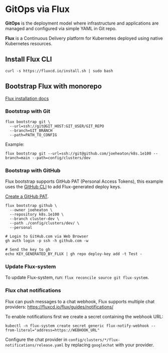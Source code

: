 # GitOps via Flux

**GitOps** is the deployment model where infrastructure and applications are managed and configured via simple YAML in Git repo.

**Flux** is a Continuous Delivery platform for Kubernetes deployed using native Kubernetes resources.

## Install Flux CLI

```shell
curl -s https://fluxcd.io/install.sh | sudo bash
```

## Bootstrap Flux with monorepo

[Flux installation docs](https://fluxcd.io/flux/installation/)

### Bootstrap with Git

```shell
flux bootstrap git \
  --url=ssh://git@GIT_HOST:GIT_USER/GIT_REPO
  --branch=GIT_BRANCH
  --path=PATH_TO_CONFIG
```

Example:

```shell
flux bootstrap git --url=ssh://git@github.com/joeheaton/k8s.1e100 --branch=main --path=config/clusters/dev
```

### Bootstrap with GitHub

Flux bootstrap supports GitHub PAT (Personal Access Tokens), this example uses the [GitHub CLI](https://github.com/cli/cli#installation) to add Flux-generated deploy keys.

[Create a GitHub PAT](https://github.com/settings/tokens).

```shell
flux bootstrap github \
  --owner joeheaton \
  --repository k8s.1e100 \
  --branch cluster-dev \
  --path ./config/clusters/dev/ \
  --personal

# Login to GitHub.com via Web Browser
gh auth login -p ssh -h github.com -w

# Send the key to gh
echo KEY_GENERATED_BY_FLUX | gh repo deploy-key add -t Test -
```

### Update Flux-system

To update Flux-system, run: `flux reconcile source git flux-system`.

### Flux chat notifications

Flux can push messages to a chat webhook, Flux supports multiple chat providers: <https://fluxcd.io/flux/guides/notifications/>

To enable notifications first we create a secret containing the webhook URL:

```shell
kubectl -n flux-system create secret generic flux-notify-webhook --from-literal="address=https://WEBHOOK_URL"
```

Configure the chat provider in `config/clusters/*/flux-notifications/release.yaml` by replacing `googlechat` with your provider.
